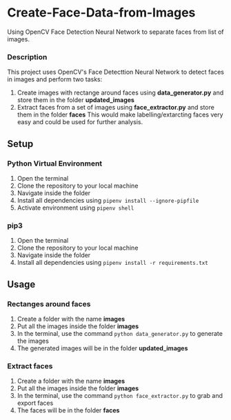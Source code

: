 # Create-Face-Data-from-Images
Using OpenCV Face Detection Neural Network to separate faces from list of images.

### Description
This project uses OpenCV's Face Detecttion Neural Network to detect faces in images and perform two tasks:
1. Create images with rectange around faces using **data_generator.py** and store them in the folder **updated_images**
2. Extract faces from a set of images using **face_extractor.py** and store them in the folder **faces**
This would make labelling/extarcting faces very easy and could be used for further analysis.

## Setup

### Python Virtual Environment
1. Open the terminal
2. Clone the repository to your local machine
3. Navigate inside the folder
4. Install all dependencies using `pipenv install --ignore-pipfile`
5. Activate environment using `pipenv shell`

### pip3
1. Open the terminal
2. Clone the repository to your local machine
3. Navigate inside the folder
4. Install all dependencies using `pipenv install -r requirements.txt`

## Usage

### Rectanges around faces
1. Create a folder with the name **images**
2. Put all the images inside the folder **images**
3. In the terminal, use the command `python data_generator.py` to generate the images
4. The generated images will be in the folder **updated_images**

### Extract faces
1. Create a folder with the name **images**
2. Put all the images inside the folder **images**
3. In the terminal, use the command `python face_extractor.py` to grab and export faces
4. The faces will be in the folder **faces**

